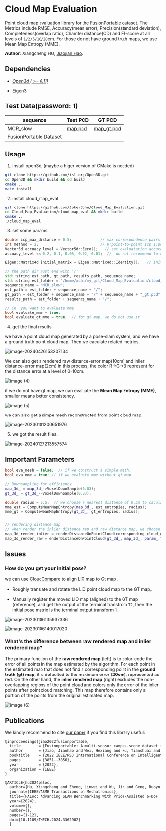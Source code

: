 # Cloud Map Evaluation
Point cloud map evaluation library  for the [FusionPortable](https://ram-lab.com/file/site/fusionportable/dataset/fusionportable/) dataset.  The Metrics include RMSE, Accuracy(mean error), Precision(standard deviation), Completeness(overlap ratio), Chamfer distance(CD) and F1-score at all levels of `1/2/5/10/20`cm.  For those do not have ground truth maps, we use Mean Map Entropy (MME).

**Author**: Xiangcheng HU, [Jiaojian Hao](https://github.com/gogojjh).

## Dependencies

- *[Open3d ( >= 0.11)](https://github.com/isl-org/Open3D)* 

- Eigen3

## Test Data(password: 1)

| sequence                                                     | Test PCD                                                     | GT PCD                                                       |
| ------------------------------------------------------------ | ------------------------------------------------------------ | ------------------------------------------------------------ |
| MCR_slow                                                     | [map.pcd](https://hkustconnect-my.sharepoint.com/:u:/g/personal/xhubd_connect_ust_hk/ES9eSANEr-9NvkFqMzMFsecBo5r3hBpBnj0c6BMPgsfXnQ?e=aijdPf) | [map_gt.pcd](https://hkustconnect-my.sharepoint.com/:u:/g/personal/xhubd_connect_ust_hk/ESfn5EEsiPlCiJcydVc_HqgBDGqy65MHoyu63XE-iKbFBQ?e=dTDon4) |
| [FusionPortable Dataset](https://ram-lab.com/file/site/fusionportable/dataset/fusionportable/#download) |                                                              |                                                              |

## Usage

1. install open3d. (maybe a higer version of CMake is needed)

```bash
git clone https://github.com/isl-org/Open3D.git
cd Open3D && mkdir build && cd build   
cmake ..
make install
```

2. install cloud_map_eval

```bash
git clone https://github.com/JokerJohn/Cloud_Map_Evaluation.git
cd Cloud_Map_Evaluation/cloud_map_eval && mkdir build
cmake ..
./cloud_map_eval
```

3. set some params

```c++
double icp_max_distance = 0.5;             // max correspondence pairs distance for  knn search in icp
int method = 2;                            // 0:point-to-point icp 1:point-to-plane icp 
Vector5d accuacy_level = Vector5d::Zero();   // set evaluatation accucay level, eg. 20cm/10cm/5cm/2cm/1cm
accuacy_level << 0.2, 0.1, 0.05, 0.02, 0.01;  //  do not recommand to change this

Eigen::Matrix4d initial_matrix = Eigen::Matrix4d::Identity();   // initial pose for your map

// the path dir must end with '/'
std::string est_path, gt_path, results_path, sequence_name;
std::string est_folder = "/home/xchu/my_git/Cloud_Map_Evaluation/cloud_map_evaluation/dataset/";
sequence_name = "MCR_slow";
est_path = est_folder + sequence_name + "/";
gt_path = est_folder + sequence_name + "/" + sequence_name + "_gt.pcd";
results_path = est_folder + sequence_name + "/";

// in  you want to evaluate mme
bool evaluate_mme = true;
bool evaluate_gt_mme = true;  // for gt map, we do not use it
```

4. get the final results

we have a point cloud map generated by a pose-slam system, and we have a ground truth point cloud map. Then we caculate related metrics.

![image-20240426153207134](./README/image1.png)

We can also get a rendered raw distance-error map(10cm) and inlier distance-error map(2cm) in this process, the color R->G->B represent for the distance error at a level of 0-10cm.

![image (4)](./README/image2.png)

if we do not have gt map, we can evaluate the **Mean Map Entropy (MME)**, smaller means better consistency.

![image (5)](./README/image3.png)

we can also get a simpe mesh reconstructed from point cloud map.

![image-20230101200651976](./README/image4png)

5. we got the result flies.

![image-20240127213557574](./README/image5.png)

## Important Parameters

```c++
bool eva_mesh = false;  // if we construct a simple meth.
bool eva_mme = true; // if we evaluate mme without gt map.

// Downsampling for efficiency
map_3d_ = map_3d_->VoxelDownSample(0.03);
gt_3d_ = gt_3d_->VoxelDownSample(0.03);

double radius = 0.5;  // we choose a nearest distance of 0.5m to caculate the point cov for mme caculation.
mme_est = ComputeMeanMapEntropy(map_3d_, est_entropies, radius);
mme_gt = ComputeMeanMapEntropy(gt_3d_, gt_entropies, radius);


// rendering distance map
// when render the inlier distance map and raw distance map, we choose a thresohold of trunc_dist_[0] (20cm).
map_3d_render_inlier = renderDistanceOnPointCloud(corresponding_cloud_gt, corresponding_cloud_est, param_.trunc_dist_[0]);
map_3d_render_raw = enderDistanceOnPointCloud(gt_3d_, map_3d_, param_.trunc_dist_[0]);
```



## Issues

### How do you get your initial pose?

we can use [CloudCompare](https://github.com/CloudCompare/CloudCompare) to align LIO map to Gt map .

- Roughly  translate and rotate the LIO point cloud map to the GT map。

- Manually register the moved LIO map (aligned) to the GT map (reference), and get the output of the terminal transfrom `T2`, then the initial pose matrix is the terminal output transform `T`.

![image-20230106135937336](./README/image6.png)

![image-20230106140017020](README/image-20230106140017020.png)

### What's the difference between raw rendered map and inlier rendered map?

The primary function of the r**aw rendered map** (left) is to color-code the error of all points in the map estimated by the algorithm. For each point in the estimated map that does not find a corresponding point in the **ground truth (gt) map**, it is defaulted to the maximum error (**20cm**), represented as red. On the other hand, the i**nlier rendered map** (right) excludes the non-overlapping regions of the point cloud and colors only the error of the inlier points after point cloud matching. This map therefore contains only a portion of the points from the original estimated map.

![image (6)](./README/image7.png)

## Publications

We kindly recommend to cite [our paper](https://arxiv.org/abs/2208.11865) if you find this library useful:

```latex
@inproceedings{jiao2022fusionportable,
  title        = {Fusionportable: A multi-sensor campus-scene dataset for evaluation of localization and mapping accuracy on diverse platforms},
  author       = {Jiao, Jianhao and Wei, Hexiang and Hu, Tianshuai and Hu, Xiangcheng and Zhu, Yilong and He, Zhijian and Wu, Jin and Yu, Jingwen and Xie, Xupeng and Huang, Huaiyang and others},
  booktitle    = {2022 IEEE/RSJ International Conference on Intelligent Robots and Systems (IROS)},
  pages        = {3851--3856},
  year         = {2022},
  organization = {IEEE}
}

@ARTICLE{hu2024paloc,
  author={Hu, Xiangcheng and Zheng, Linwei and Wu, Jin and Geng, Ruoyu and Yu, Yang and Wei, Hexiang and Tang, Xiaoyu and Wang, Lujia and Jiao, Jianhao and Liu, Ming},
  journal={IEEE/ASME Transactions on Mechatronics}, 
  title={PALoc: Advancing SLAM Benchmarking With Prior-Assisted 6-DoF Trajectory Generation and Uncertainty Estimation}, 
  year={2024},
  volume={},
  number={},
  pages={1-12},
  doi={10.1109/TMECH.2024.3362902}
  }

```